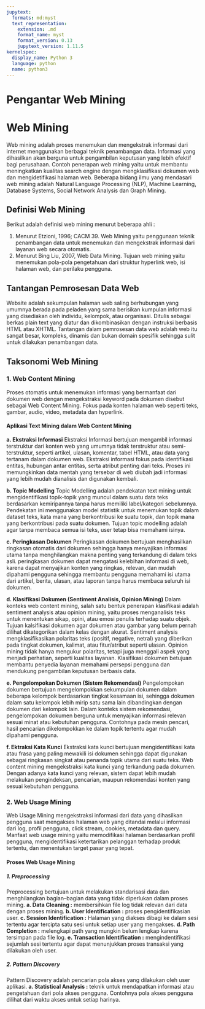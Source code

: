 ```yaml
---
jupytext:
  formats: md:myst
  text_representation:
    extension: .md
    format_name: myst
    format_version: 0.13
    jupytext_version: 1.11.5
kernelspec:
  display_name: Python 3
  language: python
  name: python3
---
```


<!-- # Notebooks with MyST Markdown

Jupyter Book also lets you write text-based notebooks using MyST Markdown.
See [the Notebooks with MyST Markdown documentation](https://jupyterbook.org/file-types/myst-notebooks.html) for more detailed instructions.
This page shows off a notebook written in MyST Markdown.

## An example cell

With MyST Markdown, you can define code cells with a directive like so:

```{code-cell}
print(2 + 2)
```

When your book is built, the contents of any `{code-cell}` blocks will be
executed with your default Jupyter kernel, and their outputs will be displayed
in-line with the rest of your content.

```{seealso}
Jupyter Book uses [Jupytext](https://jupytext.readthedocs.io/en/latest/) to convert text-based files to notebooks, and can support [many other text-based notebook files](https://jupyterbook.org/file-types/jupytext.html).
```

## Create a notebook with MyST Markdown

MyST Markdown notebooks are defined by two things:

1. YAML metadata that is needed to understand if / how it should convert text files to notebooks (including information about the kernel needed).
   See the YAML at the top of this page for example.
2. The presence of `{code-cell}` directives, which will be executed with your book.

That's all that is needed to get started!

## Quickly add YAML metadata for MyST Notebooks

If you have a markdown file and you'd like to quickly add YAML metadata to it, so that Jupyter Book will treat it as a MyST Markdown Notebook, run the following command:

```
jupyter-book myst init path/to/markdownfile.md
``` -->

# **Pengantar Web Mining**

# Web Mining
Web mining adalah proses menemukan dan mengekstrak informasi dari internet menggunakan berbagai teknik penambangan data. Informasi yang dihasilkan akan berguna untuk pengambilan keputusan yang lebih efektif bagi perusahaan. Contoh penerapan web mining yaitu untuk membantu meningkatkan kualitas search engine dengan mengklasifikasi dokumen web dan mengidetifikasi halaman web. Beberapa bidang ilmu yang mendasari web mining adalah Natural Language Processing (NLP), Machine Learning, Database Systems, Social Network Analysis dan Graph Mining.




## Definisi Web Mining
Berikut adalah definisi web mining menurut beberapa ahli :
1.	Menurut Etzioni, 1996; CACM 39. Web Mining yaitu penggunaan teknik penambangan data untuk menemukan dan mengekstrak informasi dari layanan web secara otomatis.
2.	Menurut Bing Liu, 2007, Web Data Mining. Tujuan web mining yaitu menemukan pola-pola pengetahuan dari struktur hyperlink web, isi halaman web, dan perilaku pengguna.




## Tantangan Pemrosesan Data Web
Website adalah sekumpulan halaman web saling berhubungan yang umumnya berada pada peladen yang sama berisikan kumpulan informasi yang disediakan oleh individu, kelompok, atau organisasi. Ditulis sebagai berkas plain text yang diatur dan dikombinasikan dengan instruksi berbasis HTML atau XHTML. Tantangan dalam pemrosesan data web adalah web itu sangat besar, kompleks, dinamis dan bukan domain spesifik sehingga sulit untuk dilakukan penambangan data.




## Taksonomi Web Mining
### 1. Web Content Mining
Proses otomatis untuk menemukan informasi yang bermanfaat dari dokumen web dengan mengekstraksi keyword pada dokumen disebut sebagai Web Content Mining. Fokus pada konten halaman web seperti teks, gambar, audio, video, metadata dan hyperlink.


#### Aplikasi Text Mining dalam Web Content Mining
**a. Ekstraksi Informasi**
Ekstraksi Informasi bertujuan mengambil informasi terstruktur dari konten web yang umumnya tidak terstruktur atau semi-terstruktur, seperti artikel, ulasan, komentar, tabel HTML, atau data yang tertanam dalam dokumen web. Ekstraksi informasi fokus pada identifikasi entitas, hubungan antar entitas, serta atribut penting dari teks. Proses ini memungkinkan data mentah yang tersebar di web diubah jadi informasi yang lebih mudah dianalisis dan digunakan kembali.

**b. Topic Modelling**
Topic Modelling adalah pendekatan text mining untuk mengidentifikasi topik-topik yang muncul dalam suatu data teks berdasarkan kemiripannya tanpa harus memiliki label/kategori sebelumnya. Pendekatan ini menggunakan model statistik untuk menemukan topik dalam dataset teks, kata mana yang berkontribusi ke suatu topik, dan topik mana yang berkontribusi pada suatu dokumen. Tujuan topic modelling adalah agar tanpa membaca semua isi teks, user tetap bisa memahami isinya.

**c. Peringkasan Dokumen**
Peringkasan dokumen bertujuan menghasilkan ringkasan otomatis dari dokumen sehingga hanya menyajikan informasi utama tanpa menghilangkan makna penting yang terkandung di dalam teks asli. peringkasan dokumen dapat mengatasi kelebihan informasi di web, karena dapat menyajikan konten yang ringkas, relevan, dan mudah dipahami pengguna sehingga membantu pengguna memahami isi utama dari artikel, berita, ulasan, atau laporan tanpa harus membaca seluruh isi dokumen.

**d. Klasifikasi Dokumen (Sentiment Analisis, Opinion Mining)**
Dalam konteks web content mining, salah satu bentuk penerapan klasifikasi adalah sentiment analysis atau opinion mining, yaitu proses menganalisis teks untuk menentukan sikap, opini, atau emosi penulis terhadap suatu objek. Tujuan kalsifikasi dokumen agar dokumen atau gambar yang belum pernah dilihat dikategorikan dalam kelas dengan akurat. Sentiment analysis mengklasifikasikan polaritas teks (positif, negative, netral) yang diberikan pada tingkat dokumen, kalimat, atau fitur/atribut seperti ulasan. Opinion mining tidak hanya mengukur polaritas, tetapi juga menggali aspek yang menjadi perhatian, seperti kualitas layanan. Klasifikasi dokumen betujuan membantu penyedia layanan memahami persepsi pengguna dan  mendukung pengambilan keputusan berbasis data.

**e. Pengelompokan Dokumen (Sistem Rekomendasi)**
Pengelompokan dokumen bertujuan mengelompokkan sekumpulan dokumen dalam beberapa kelompok berdasarkan tingkat kesamaan isi, sehingga dokumen dalam satu kelompok lebih mirip satu sama lain dibandingkan dengan dokumen dari kelompok lain. Dalam konteks sistem rekomendasi, pengelompokan dokumen berguna untuk menyajikan informasi relevan sesuai minat atau kebutuhan pengguna. Contohnya pada mesin pencari, hasil pencarian dikelompokkan ke dalam topik tertentu agar mudah dipahami pengguna.

**f. Ektraksi Kata Kunci**
Ekstraksi kata kunci bertujuan mengidentifikasi kata atau frasa yang paling mewakili isi dokumen sehingga dapat digunakan sebagai ringkasan singkat atau penanda topik utama dari suatu teks. Web content mining mengekstraksi kata kunci yang terkandung pada dokumen. Dengan adanya kata kunci yang relevan, sistem dapat lebih mudah melakukan pengindeksan, pencarian, maupun rekomendasi konten yang sesuai kebutuhan pengguna.



### 2. Web Usage Mining
Web Usage Mining mengekstraksi informasi dari data yang dihasilkan pengguna saat mengakses halaman web yang ditandai melalui informasi dari log, profil pengguna, click stream, cookies, metadata dan query. Manfaat web usage mining yaitu memodifikasi halaman berdasarkan profil pengguna, mengidentifikasi ketertarikan pelanggan terhadap produk tertentu, dan menentukan target pasar yang tepat.


#### Proses Web Usage Mining
##### 1. Preprocessing
Preprocessing bertujuan untuk melakukan standarisasi data dan menghilangkan bagian–bagian data yang tidak diperlukan dalam proses mining.
**a. Data Cleaning :** membersihkan file log tidak relevan dari data dengan proses mining.
**b. User Identification :** proses pengidentifikasian user.
**c. Session Identification  :** Halaman yang diakses dibagi ke dalam sesi tertentu agar tercipta satu sesi untuk setiap user yang mengakses.
**d. Path Completion :** melengkapi path yang mungkin belum lengkap karena tersimpan pada file log.
**e. Transaction Identification :** mengindentifikasi sejumlah sesi tertentu agar dapat menunjukkan proses transaksi yang dilakukan oleh user.

##### 2. Pattern Discovery
Pattern Discovery adalah pencarian pola akses yang dilakukan oleh user aplikasi.
**a.	Statistical Analysis :** teknik untuk mendapatkan informasi atau pengetahuan dari pola akses pengguna. Contohnya pola akses pengguna dilihat dari waktu akses untuk setiap harinya.